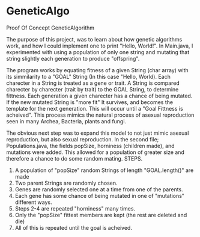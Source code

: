# GeneticAlgo
Proof Of Concept GeneticAlgorithm

The purpose of this project, was to learn about how genetic algorithms work, and how I could implement one to print "Hello, World!".
In Main.java, I experimented with using a population of only one string and mutating that string slightly each generation to produce
"offspring".

The program works by equating fitness of a given String (char array) with its simmilarity to a "GOAL" String (In this case "Hello, World).
Each charecter in a String is treated as a gene or trait. A String is compared charecter by charecter (trait by trait) to the GOAL String,
to determine fittness. Each generation a given charecter has a chance of being mutated. If the new mutated String is "more fit" It survives,
and becomes the template for the next generation. This will occur until a "Goal Fittness is acheived". This process mimics the natural
process of asexual reproduction seen in many Archea, Bacteria, plants and fungi.

The obvious next step was to expand this model to not just mimic asexual reproduction, but also sexual reproduction. In the second file;
Populations.java, the fields popSize, horniness (children made), and mutations were added. This allowed for a population of greater size
and therefore a chance to do some random mating.
STEPS.

1. A population of "popSize" random Strings of length "GOAL.length()" are made
2. Two parent Strings are randomly chosen.
3. Genes are randomly selected one at a time from one of the parents.
4. Each gene has some chance of being mutated in one of "mutations" different ways.
5. Steps 2-4 are repeated "horniness" many times.
6. Only the "popSize" fittest members are kept (the rest are deleted and die)
7. All of this is repeated until the goal is acheived.
